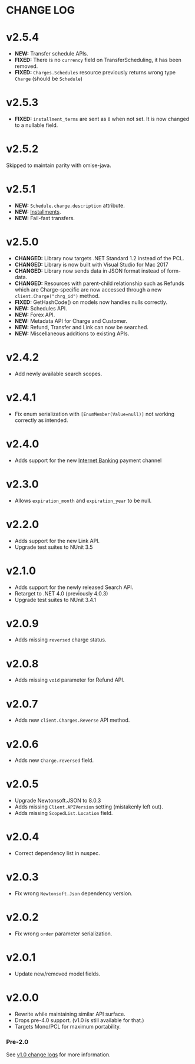 # CHANGE LOG

# v2.5.4

* **NEW:** Transfer schedule APIs.
* **FIXED:** There is no `currency` field on TransferScheduling, it has been removed.
* **FIXED:** `Charges.Schedules` resource previously returns wrong type `Charge` (should be
  `Schedule`)

# v2.5.3

* **FIXED:** `installment_terms` are sent as `0` when not set. It is now changed to a
  nullable field.

# v2.5.2

Skipped to maintain parity with omise-java.

# v2.5.1

* **NEW:** `Schedule.charge.description` attribute.
* **NEW:** [Installments](https://www.omise.co/installment-payment).
* **NEW:** Fail-fast transfers.

# v2.5.0

* **CHANGED:** Library now targets .NET Standard 1.2 instead of the PCL.
* **CHANGED:** Library is now built with Visual Studio for Mac 2017
* **CHANGED:** Library now sends data in JSON format instead of form-data.
* **CHANGED:** Resources with parent-child relationship such as Refunds which are
  Charge-specific are now accessed through a new `client.Charge("chrg_id")` method.
* **FIXED:** GetHashCode() on models now handles nulls correctly.
* **NEW:** Schedules API.
* **NEW:** Forex API.
* **NEW:** Metadata API for Charge and Customer.
* **NEW:** Refund, Transfer and Link can now be searched.
* **NEW:** Miscellaneous additions to existing APIs.

# v2.4.2

* Add newly available search scopes.

# v2.4.1

* Fix enum serialization with `[EnumMember(Value=null)]` not working correctly as intended.

# v2.4.0

* Adds support for the new [Internet Banking](https://www.omise.co/internet-banking-is-now-live)
  payment channel

# v2.3.0

* Allows `expiration_month` and `expiration_year` to be null.

# v2.2.0

* Adds support for the new Link API.
* Upgrade test suites to NUnit 3.5

# v2.1.0

* Adds support for the newly released Search API.
* Retarget to .NET 4.0 (previously 4.0.3)
* Upgrade test suites to NUnit 3.4.1

# v2.0.9

* Adds missing `reversed` charge status.

# v2.0.8

* Adds missing `void` parameter for Refund API.

# v2.0.7

* Adds new `client.Charges.Reverse` API method.

# v2.0.6

* Adds new `Charge.reversed` field.

# v2.0.5

* Upgrade Newtonsoft.JSON to 8.0.3
* Adds missing `Client.APIVersion` setting (mistakenly left out).
* Adds missing `ScopedList.Location` field.

# v2.0.4

* Correct dependency list in nuspec.

# v2.0.3

* Fix wrong `Newtonsoft.Json` dependency version.

# v2.0.2

* Fix wrong `order` parameter serialization.

# v2.0.1

* Update new/removed model fields.

# v2.0.0

* Rewrite while maintaining similar API surface.
* Drops pre-4.0 support. (v1.0 is still available for that.)
* Targets Mono/PCL for maximum portability.

### Pre-2.0

See [v1.0 change logs](https://github.com/omise/omise-dotnet/blob/v1.0/CHANGELOG.md) for
more information.
